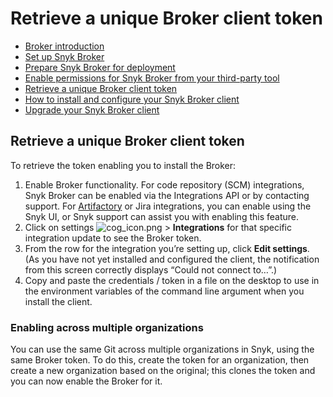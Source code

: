 # Retrieve a unique Broker client token

* [ Broker introduction](/hc/en-us/articles/360015367178-Broker-introduction)
* [ Set up Snyk Broker](/hc/en-us/articles/360015296637-Set-up-Snyk-Broker)
* [ Prepare Snyk Broker for deployment](/hc/en-us/articles/360015296717-Prepare-Snyk-Broker-for-deployment)
* [ Enable permissions for Snyk Broker from your third-party tool](/hc/en-us/articles/360015296737-Enable-permissions-for-Snyk-Broker-from-your-third-party-tool)
* [ Retrieve a unique Broker client token](/hc/en-us/articles/360015367278-Retrieve-a-unique-Broker-client-token)
* [ How to install and configure your Snyk Broker client](/hc/en-us/articles/360015296937-How-to-install-and-configure-your-Snyk-Broker-client)
* [ Upgrade your Snyk Broker client](/hc/en-us/articles/360015367458-Upgrade-your-Snyk-Broker-client)

##  Retrieve a unique Broker client token

To retrieve the token enabling you to install the Broker:

1. Enable Broker functionality. For code repository \(SCM\) integrations, Snyk Broker can be enabled via the Integrations API or by contacting support. For [Artifactory](https://support.snyk.io/hc/en-us/articles/360007537418) or Jira integrations, you can enable using the Snyk UI, or Snyk support can assist you with enabling this feature.
2. Click on settings ![cog\_icon.png](https://support.snyk.io/hc/article_attachments/4402908592145/cog_icon.png) &gt; **Integrations** for that specific integration update to see the Broker token. 
3. From the row for the integration you’re setting up, click **Edit settings**. \(As you have not yet installed and configured the client, the notification from this screen correctly displays “Could not connect to…”.\)
4. Copy and paste the credentials / token in a file on the desktop to use in the environment variables of the command line argument when you install the client.

### Enabling across multiple organizations

You can use the same Git across multiple organizations in Snyk, using the same Broker token. To do this, create the token for an organization, then create a new organization based on the original; this clones the token and you can now enable the Broker for it.

